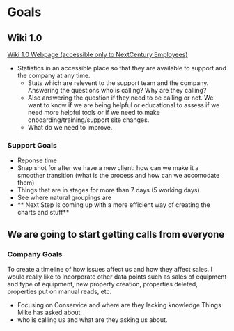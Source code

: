 # Goals
## Wiki 1.0 
[Wiki 1.0 Webpage (accessible only to NextCentury Employees) ](https://wiki.nextcenturymeters.com/books/support-stuff/page/stats-hub#bkmrk-index-0)

- Statistics in an accessible place so that they are available to support and the company at any time. 
  - Stats which are relevent to the support team and the company. Answering the questions who is calling? Why are they calling? 
  - Also answering the question if they need to be calling or not. We want to know if we are being helpful or educational to assess if we need more helpful tools or if we need to make onboarding/training/support site changes. 
  - What do we need to improve. 

### Support Goals

- Reponse time
- Snap shot for after we have a new client: how can we make it a smoother transition (what is the process and how can we accomodate them)
- Things that are in stages for more than 7 days (5 working days)
- See where natural groupings are 
- **  Next Step Is coming up with a more efficient way of creating the charts and stuff**

## We are going to start getting calls from everyone 

### Company Goals
To create a timeline of how issues affect us and how they affect sales. I would really like to incorporate other data points such as sales of equipment and type of equipment, new property creation, properties deleted, properties put on manual reads, etc. 

- Focusing on Conservice and where are they lacking knowledge
Things Mike has asked about 
- who is calling us and what are they asking us about. 
